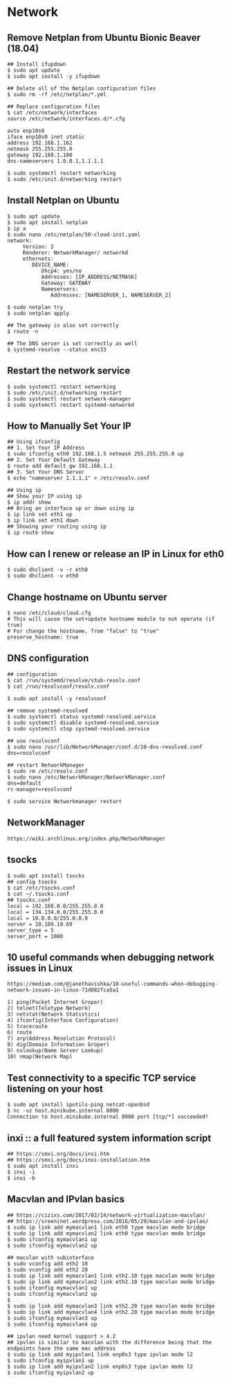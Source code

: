 Network
=======

## Remove Netplan from Ubuntu Bionic Beaver (18.04)

    ## Install ifupdown
    $ sudo apt update
    $ sudo apt install -y ifupdown

    ## Delete all of the Netplan configuration files
    $ sudo rm -rf /etc/netplan/*.yml

    ## Replace configuration files
    $ cat /etc/network/interfaces
    source /etc/network/interfaces.d/*.cfg

    auto enp10s0
    iface enp10s0 inet static
    address 192.168.1.162
    netmask 255.255.255.0
    gateway 192.168.1.100
    dns-nameservers 1.0.0.1,1.1.1.1

    $ sudo systemctl restart networking
    $ sudo /etc/init.d/networking restart

## Install Netplan on Ubuntu

    $ sudo apt update
    $ sudo apt install netplan
    $ ip a
    $ sudo nano /etc/netplan/50-cloud-init.yaml
    network:
         Version: 2
         Renderer: NetworkManager/ networkd
         ethernets:
            DEVICE_NAME:
               Dhcp4: yes/no
               Addresses: [IP_ADDRESS/NETMASK]
               Gateway: GATEWAY
               Nameservers:
                  Addresses: [NAMESERVER_1, NAMESERVER_2]

    $ sudo netplan try
    $ sudo netplan apply

    ## The gateway is also set correctly
    $ route -n

    ## The DNS server is set correctly as well
    $ systemd-resolve --status ens33


## Restart the network service

    $ sudo systemctl restart networking
    $ sudo /etc/init.d/networking restart
    $ sudo systemctl restart network-manager
    $ sudo systemctl restart systemd-networkd

## How to Manually Set Your IP

    ## Using ifconfig
    ## 1. Set Your IP Address
    $ sudo ifconfig eth0 192.168.1.5 netmask 255.255.255.0 up
    ## 2. Set Your Default Gateway
    $ route add default gw 192.168.1.1
    ## 3. Set Your DNS Server
    $ echo "nameserver 1.1.1.1" > /etc/resolv.conf

    ## Using ip
    ## Show your IP using ip
    $ ip addr show
    ## Bring an interface up or down using ip
    $ ip link set eth1 up
    $ ip link set eth1 down
    ## Showing your routing using ip
    $ ip route show

## How can I renew or release an IP in Linux for eth0

    $ sudo dhclient -v -r eth0
    $ sudo dhclient -v eth0

## Change hostname on Ubuntu server

    $ nano /etc/cloud/cloud.cfg
    # This will cause the set+update hostname module to not operate (if true)
    # For change the hostname, from "false" to "true"
    preserve_hostname: true

## DNS configuration

    ## configuration
    $ cat /run/systemd/resolve/stub-resolv.conf
    $ cat /run/resolvconf/resolv.conf

    $ sudo apt install -y resolvconf

    ## remove systemd-resolved
    $ sudo systemctl status systemd-resolved.service
    $ sudo systemctl disable systemd-resolved.service
    $ sudo systemctl stop systemd-resolved.service

    ## use resolvconf
    $ sudo nano /usr/lib/NetworkManager/conf.d/10-dns-resolved.conf
    dns=resolvconf

    ## restart NetworkManager
    $ sudo rm /etc/resolv.conf
    $ sudo nano /etc/NetworkManager/NetworkManager.conf
    dns=default
    rc-manager=resolvconf

    $ sudo service Networkmanager restart

## NetworkManager

    https://wiki.archlinux.org/index.php/NetworkManager


## tsocks

    $ sudo apt install tsocks
    ## config tsocks
    $ cat /etc/tsocks.conf
    $ cat ~/.tsocks.conf
    ## tsocks.conf
    local = 192.168.0.0/255.255.0.0
    local = 134.134.0.0/255.255.0.0
    local = 10.0.0.0/255.0.0.0
    server = 10.109.19.69
    server_type = 5
    server_port = 1080

## 10 useful commands when debugging network issues in Linux
    https://medium.com/@janethavishka/10-useful-commands-when-debugging-network-issues-in-linux-71d082fca5a1

    1) ping(Packet Internet Groper)
    2) telnet(Teletype Network)
    3) netstat(Network Statistics)
    4) ifconfig(Interface Configuration)
    5) traceroute
    6) route
    7) arp(Address Resolution Protocol)
    8) dig(Domain Information Groper)
    9) nslookup(Name Server Lookup)
    10) nmap(Network Map)

## Test connectivity to a specific TCP service listening on your host

    $ sudo apt install iputils-ping netcat-openbsd
    $ nc -vz host.minikube.internal 8000
    Connection to host.minikube.internal 8000 port [tcp/*] succeeded!

## inxi :: a full featured system information script

    ## https://smxi.org/docs/inxi.htm
    ## https://smxi.org/docs/inxi-installation.htm
    $ sudo apt install inxi
    $ inxi -i
    $ inxi -b

## Macvlan and IPvlan basics

    ## https://cizixs.com/2017/02/14/network-virtualization-macvlan/
    ## https://sreeninet.wordpress.com/2016/05/29/macvlan-and-ipvlan/
    $ sudo ip link add mymacvlan1 link eth0 type macvlan mode bridge
    $ sudo ip link add mymacvlan2 link eth0 type macvlan mode bridge
    $ sudo ifconfig mymacvlan1 up
    $ sudo ifconfig mymacvlan2 up

    ## macvlan with subinterface
    $ sudo vconfig add eth2 10
    $ sudo vconfig add eth2 20
    $ sudo ip link add mymacvlan1 link eth2.10 type macvlan mode bridge
    $ sudo ip link add mymacvlan2 link eth2.10 type macvlan mode bridge
    $ sudo ifconfig mymacvlan1 up
    $ sudo ifconfig mymacvlan2 up
    $
    $ sudo ip link add mymacvlan3 link eth2.20 type macvlan mode bridge
    $ sudo ip link add mymacvlan4 link eth2.20 type macvlan mode bridge
    $ sudo ifconfig mymacvlan3 up
    $ sudo ifconfig mymacvlan4 up

    ## ipvlan need kernel support > 4.2
    ## ipvlan is similar to macvlan with the difference being that the endpoints have the same mac address
    $ sudo ip link add myipvlan1 link enp0s3 type ipvlan mode l2
    $ sudo ifconfig myipvlan1 up
    $ sudo ip link add myipvlan2 link enp0s3 type ipvlan mode l2
    $ sudo ifconfig myipvlan2 up
